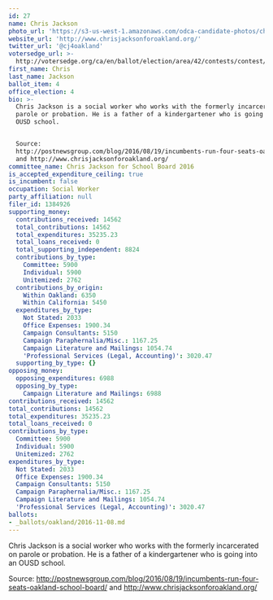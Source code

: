 ```yaml
---
id: 27
name: Chris Jackson
photo_url: 'https://s3-us-west-1.amazonaws.com/odca-candidate-photos/chris-jackson.png'
website_url: 'http://www.chrisjacksonforoakland.org/'
twitter_url: '@cj4oakland'
votersedge_url: >-
  http://votersedge.org/ca/en/ballot/election/area/42/contests/contest/13219/candidate/130704?&county=Alameda%20County&election_authority_id=1
first_name: Chris
last_name: Jackson
ballot_item: 4
office_election: 4
bio: >-
  Chris Jackson is a social worker who works with the formerly incarcerated on
  parole or probation. He is a father of a kindergartener who is going into an
  OUSD school. 


  Source:
  http://postnewsgroup.com/blog/2016/08/19/incumbents-run-four-seats-oakland-school-board/
  and http://www.chrisjacksonforoakland.org/
committee_name: Chris Jackson for School Board 2016
is_accepted_expenditure_ceiling: true
is_incumbent: false
occupation: Social Worker
party_affiliation: null
filer_id: 1384926
supporting_money:
  contributions_received: 14562
  total_contributions: 14562
  total_expenditures: 35235.23
  total_loans_received: 0
  total_supporting_independent: 8824
  contributions_by_type:
    Committee: 5900
    Individual: 5900
    Unitemized: 2762
  contributions_by_origin:
    Within Oakland: 6350
    Within California: 5450
  expenditures_by_type:
    Not Stated: 2033
    Office Expenses: 1900.34
    Campaign Consultants: 5150
    Campaign Paraphernalia/Misc.: 1167.25
    Campaign Literature and Mailings: 1054.74
    'Professional Services (Legal, Accounting)': 3020.47
  supporting_by_type: {}
opposing_money:
  opposing_expenditures: 6988
  opposing_by_type:
    Campaign Literature and Mailings: 6988
contributions_received: 14562
total_contributions: 14562
total_expenditures: 35235.23
total_loans_received: 0
contributions_by_type:
  Committee: 5900
  Individual: 5900
  Unitemized: 2762
expenditures_by_type:
  Not Stated: 2033
  Office Expenses: 1900.34
  Campaign Consultants: 5150
  Campaign Paraphernalia/Misc.: 1167.25
  Campaign Literature and Mailings: 1054.74
  'Professional Services (Legal, Accounting)': 3020.47
ballots:
- _ballots/oakland/2016-11-08.md
---
```

Chris Jackson is a social worker who works with the formerly incarcerated on parole or probation. He is a father of a kindergartener who is going into an OUSD school. 

Source: http://postnewsgroup.com/blog/2016/08/19/incumbents-run-four-seats-oakland-school-board/ and http://www.chrisjacksonforoakland.org/
